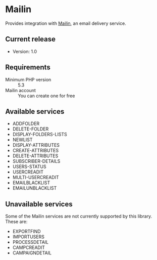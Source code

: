 Mailin
======

Provides integration with [Mailin](http://www.mailin.fr/), an email delivery service.

Current release
-------------

* Version: 1.0

Requirements
--------------------

<dl>
  <dt>Minimum PHP version</dt>
  <dd>5.3</dd>
  <dt>Mailin account</dt>
  <dd>You can create one for free</dd>
</dl>

Available services
------------------

* ADDFOLDER
* DELETE-FOLDER
* DISPLAY-FOLDERS-LISTS
* NEWLIST
* DISPLAY-ATTRIBUTES
* CREATE-ATTRIBUTES
* DELETE-ATTRIBUTES
* SUBSCRIBER-DETAILS
* USERS-STATUS
* USERCREADIT
* MULTI-USERCREADIT
* EMAILBLACKLIST
* EMAILUNBLACKLIST

Unavailable services
--------------------

Some of the Mailin services are not currently supported by this library. These are:

* EXPORTFIND
* IMPORTUSERS
* PROCESSDETAIL
* CAMPCREADIT
* CAMPAIGNDETAIL

